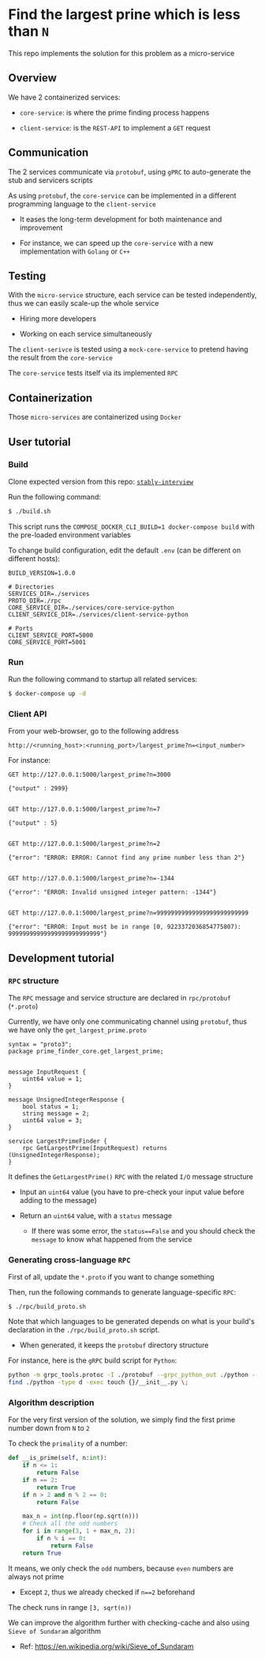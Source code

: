 # Find the largest prine which is less than `N`

This repo implements the solution for this problem as a micro-service


## Overview

We have 2 containerized services:

- `core-service`: is where the prime finding process happens

- `client-service`: is the `REST-API` to implement a `GET` request

## Communication

The 2 services communicate via `protobuf`, using `gPRC` to auto-generate the stub and servicers scripts

As using `protobuf`, the `core-service` can be implemented in a different programming language to the `client-service`

- It eases the long-term development for both maintenance and improvement

- For instance, we can speed up the `core-service` with a new implementation with `Golang` or `C++`

## Testing

With the `micro-service` structure, each service can be tested independently, thus we can easily scale-up the whole service

- Hiring more developers

- Working on each service simultaneously

The `client-serivce` is tested using a `mock-core-service` to pretend having the result from the `core-service`

The `core-service` tests itself via its implemented `RPC`


## Containerization

Those `micro-services` are containerized using `Docker`


## User tutorial

### Build

Clone expected version from this repo: [`stably-interview`](https://github.com/dinosaurchi/stably-interview)

Run the following command:
```sh
$ ./build.sh
```

This script runs the `COMPOSE_DOCKER_CLI_BUILD=1 docker-compose build` with the pre-loaded environment variables

To change build configuration, edit the default `.env` (can be different on different hosts):
```
BUILD_VERSION=1.0.0

# Directories
SERVICES_DIR=./services
PROTO_DIR=./rpc
CORE_SERVICE_DIR=./services/core-service-python
CLIENT_SERVICE_DIR=./services/client-service-python

# Ports
CLIENT_SERVICE_PORT=5000
CORE_SERVICE_PORT=5001
```

### Run

Run the following command to startup all related services:
```sh
$ docker-compose up -d
```

### Client API

From your web-browser, go to the following address
```
http://<running_host>:<running_port>/largest_prime?n=<input_number>
```

For instance:
```
GET http://127.0.0.1:5000/largest_prime?n=3000

{"output" : 2999}


GET http://127.0.0.1:5000/largest_prime?n=7

{"output" : 5}


GET http://127.0.0.1:5000/largest_prime?n=2

{"error": "ERROR: ERROR: Cannot find any prime number less than 2"}


GET http://127.0.0.1:5000/largest_prime?n=-1344

{"error": "ERROR: Invalid unsigned integer pattern: -1344"}


GET http://127.0.0.1:5000/largest_prime?n=99999999999999999999999999

{"error": "ERROR: Input must be in range [0, 9223372036854775807): 99999999999999999999999999"}
```


## Development tutorial

### `RPC` structure

The `RPC` message and service structure are declared in `rpc/protobuf` (`*.proto`)

Currently, we have only one communicating channel using `protobuf`, thus we have only the `get_largest_prime.proto`

```
syntax = "proto3";
package prime_finder_core.get_largest_prime;


message InputRequest {
	uint64 value = 1;
}

message UnsignedIntegerResponse {
	bool status = 1;
	string message = 2;
	uint64 value = 3;	
}

service LargestPrimeFinder {
	rpc GetLargestPrime(InputRequest) returns (UnsignedIntegerResponse);
}
```

It defines the `GetLargestPrime()` `RPC` with the related `I/O` message structure

- Input an `uint64` value (you have to pre-check your input value before adding to the message)

- Return an `uint64` value, with a `status` message
  - If there was some error, the `status==False` and you should check the `message` to know what happened from the service

### Generating cross-language `RPC`

First of all, update the `*.proto` if you want to change something

Then, run the following commands to generate language-specific `RPC`:
```
$ ./rpc/build_proto.sh
```

Note that which languages to be generated depends on what is your build's declaration in the `./rpc/build_proto.sh` script.
- When generated, it keeps the `protobuf` directory structure

For instance, here is the `gRPC` build script for `Python`:
```sh
python -m grpc_tools.protoc -I ./protobuf --grpc_python_out ./python --python_out ./python ./protobuf/**/**/*.proto
find ./python -type d -exec touch {}/__init__.py \;
```

### Algorithm description

For the very first version of the solution, we simply find the first prime number down from `N` to `2`

To check the `primality` of a number:
```python
def __is_prime(self, n:int):
	if n <= 1:
		return False
	if n == 2:
		return True
	if n > 2 and n % 2 == 0:
		return False

	max_n = int(np.floor(np.sqrt(n)))
	# Check all the odd numbers
	for i in range(3, 1 + max_n, 2):
		if n % i == 0:
			return False
	return True
```

It means, we only check the `odd` numbers, because `even` numbers are always not prime
- Except `2`, thus we already checked if `n==2` beforehand

The check runs in range `[3, sqrt(n))`

We can improve the algorithm further with checking-cache and also using `Sieve of Sundaram` algorithm

- Ref: https://en.wikipedia.org/wiki/Sieve_of_Sundaram